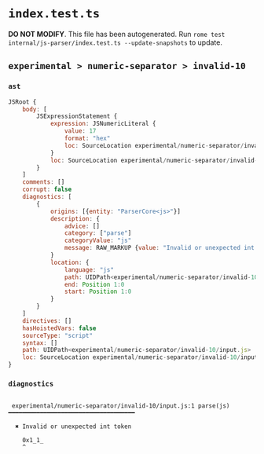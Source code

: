 # `index.test.ts`

**DO NOT MODIFY**. This file has been autogenerated. Run `rome test internal/js-parser/index.test.ts --update-snapshots` to update.

## `experimental > numeric-separator > invalid-10`

### `ast`

```javascript
JSRoot {
	body: [
		JSExpressionStatement {
			expression: JSNumericLiteral {
				value: 17
				format: "hex"
				loc: SourceLocation experimental/numeric-separator/invalid-10/input.js 1:0-1:6
			}
			loc: SourceLocation experimental/numeric-separator/invalid-10/input.js 1:0-1:6
		}
	]
	comments: []
	corrupt: false
	diagnostics: [
		{
			origins: [{entity: "ParserCore<js>"}]
			description: {
				advice: []
				category: ["parse"]
				categoryValue: "js"
				message: RAW_MARKUP {value: "Invalid or unexpected int token"}
			}
			location: {
				language: "js"
				path: UIDPath<experimental/numeric-separator/invalid-10/input.js>
				end: Position 1:0
				start: Position 1:0
			}
		}
	]
	directives: []
	hasHoistedVars: false
	sourceType: "script"
	syntax: []
	path: UIDPath<experimental/numeric-separator/invalid-10/input.js>
	loc: SourceLocation experimental/numeric-separator/invalid-10/input.js 1:0-2:0
}
```

### `diagnostics`

```

 experimental/numeric-separator/invalid-10/input.js:1 parse(js) ━━━━━━━━━━━━━━━━━━━━━━━━━━━━━━━━━━━━

  ✖ Invalid or unexpected int token

    0x1_1_
    ^


```
